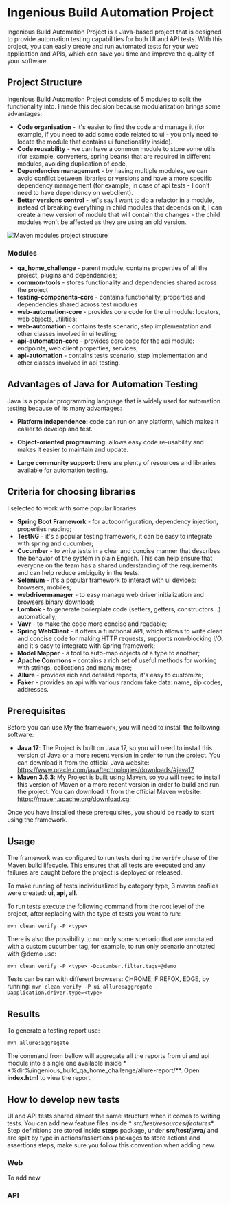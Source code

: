 # Ingenious Build Automation Project

Ingenious Build Automation Project is a Java-based project that is designed to provide automation testing capabilities
for both UI and API tests. With this project, you can easily create and run automated tests for your web application and
APIs, which can save you time and improve the quality of your software.

## Project Structure

Ingenious Build Automation Project consists of 5 modules to split the functionality into. I made this decision because
modularization brings some advantages:

* **Code organisation** - it's easier to find the code and manage it (for example, if you need to add some code related
  to ui - you only need to locate the module that contains ui functionality inside).
* **Code reusability** - we can have a common module to store some utils (for example, converters, spring beans) that
  are required in different modules, avoiding duplication of code,
* **Dependencies management** - by having multiple modules, we can avoid conflict between libraries or versions and have
  a more specific dependency management (for example, in case of api tests - I don't need to have dependency on
  webclient).
* **Better versions control** - let's say I want to do a refactor in a module, instead of breaking everything in child
  modules that depends on it, I can create a new version of module that will contain the changes - the child modules
  won't be affected as they are using an old version.

![Maven modules project structure](/mnt/bffb71e8-12bd-4a95-95d8-fa3db40f3217/Projects/Experiments/ingenious_build_qa_home_challenge/dependency-tree.png "Project structure")

### Modules

- **qa_home_challenge** - parent module, contains properties of all the project, plugins and dependencies;
- **common-tools** - stores functionality and dependencies shared across the project
- **testing-components-core** - contains functionality, properties and dependencies shared across test modules
- **web-automation-core** - provides core code for the ui module: locators, web objects, utilities;
- **web-automation** - contains tests scenario, step implementation and other classes involved in ui testing;
- **api-automation-core** - provides core code for the api module: endpoints, web client properties, services;
- **api-automation** - contains tests scenario, step implementation and other classes involved in api testing.

## Advantages of Java for Automation Testing

Java is a popular programming language that is widely used for automation testing because of its many advantages:

- **Platform independence:** code can run on any platform, which makes it easier to develop and test.

- **Object-oriented programming:** allows easy code re-usability and makes it easier to maintain and update.

- **Large community support:** there are plenty of resources and libraries available for automation testing.

## Criteria for choosing libraries

I selected to work with some popular libraries:

- **Spring Boot Framework** - for autoconfiguration, dependency injection, properties reading;
- **TestNG** - it's a popular testing framework, it can be easy to integrate with spring and cucumber;
- **Cucumber** - to write tests in a clear and concise manner that describes the behavior of the system in plain
  English. This can help ensure that everyone on the team has a shared understanding of the requirements and can help
  reduce ambiguity in the tests.
- **Selenium** - it's a popular framework to interact with ui devices: browsers, mobiles;
- **webdrivermanager** - to easy manage web driver initialization and browsers binary download;
- **Lombok** - to generate boilerplate code (setters, getters, constructors...) automatically;
- **Vavr** - to make the code more concise and readable;
- **Spring WebClient** - it offers a functional API, which allows to write clean and concise code for making HTTP
  requests, supports non-blocking I/O, and it's easy to integrate with Spring framework;
- **Model Mapper** - a tool to auto-map objects of a type to another;
- **Apache Commons** - contains a rich set of useful methods for working with strings, collections and many more;
- **Allure** - provides rich and detailed reports, it's easy to customize;
- **Faker** - provides an api with various random fake data: name, zip codes, addresses.

## Prerequisites

Before you can use My the framework, you will need to install the following software:

* **Java 17**: The Project is built on Java 17, so you will need to install this version of Java or a more recent
  version in order to run the project. You can download it from the official Java
  website: https://www.oracle.com/java/technologies/downloads/#java17
* **Maven 3.6.3**: My Project is built using Maven, so you will need to install this version of Maven or a more recent
  version in order to build and run the project. You can download it from the official Maven
  website: https://maven.apache.org/download.cgi

Once you have installed these prerequisites, you should be ready to start using the framework.

## Usage

The framework was configured to run tests during the `verify` phase of the Maven build lifecycle. This ensures that all
tests are executed and any failures are caught before the project is deployed or released.

To make running of tests individualized by category type, 3 maven profiles were created: **ui, api, all**.

To run tests execute the following command from the root level of the project, after replacing **<type>** with the type
of tests you want to run:

`mvn clean verify -P <type>`

There is also the possibility to run only some scenario that are annotated with a custom cucumber tag, for example, to
run only scenario annotated with @demo use:

`mvn clean verify -P <type> -Dcucumber.filter.tags=@demo`

Tests can be ran with different browsers: CHROME, FIREFOX, EDGE, by running:
`mvn clean verify -P ui allure:aggregate -Dapplication.driver.type=<type>`

## Results

To generate a testing report use:

`mvn allure:aggregate`

The command from bellow will aggregate all the reports from ui and api module into a single one available inside *
*%dir%/ingenious_build_qa_home_challenge/allure-report/**. Open **index.html** to view the report.

## How to develop new tests

UI and API tests shared almost the same structure when it comes to writing tests. You can add new feature files inside *
*src/test/resources/features**.
Step definitions are stored inside **steps** package, under **src/test/java/** and are split by type in
actions/assertions packages to store actions and assertions steps, make sure you follow this convention when adding new.

### Web

To add new

### API

